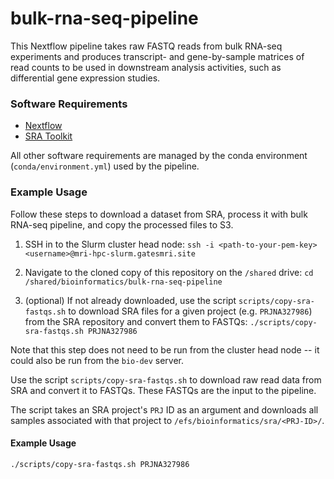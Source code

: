 # bulk-rna-seq-pipeline

This Nextflow pipeline takes raw FASTQ reads from bulk RNA-seq experiments and produces transcript- and gene-by-sample matrices of read counts to be used in downstream analysis activities, such as differential gene expression studies.

### Software Requirements

* [Nextflow](https://www.nextflow.io/)
* [SRA Toolkit](https://github.com/ncbi/sra-tools)

All other software requirements are managed by the conda environment (`conda/environment.yml`) used by the pipeline.

### Example Usage

Follow these steps to download a dataset from SRA, process it with bulk RNA-seq pipeline, and copy the processed files to S3. 

1. SSH in to the Slurm cluster head node:
```ssh -i <path-to-your-pem-key> <username>@mri-hpc-slurm.gatesmri.site```

2. Navigate to the cloned copy of this repository on the `/shared` drive:
```cd /shared/bioinformatics/bulk-rna-seq-pipeline```

3. (optional) If not already downloaded, use the script `scripts/copy-sra-fastqs.sh` to download SRA files for a given project (e.g. `PRJNA327986`) from the SRA repository and convert them to FASTQs:
```./scripts/copy-sra-fastqs.sh PRJNA327986```

Note that this step does not need to be run from the cluster head node -- it could also be run from the `bio-dev` server.

Use the script `scripts/copy-sra-fastqs.sh` to download raw read data from SRA and convert it to FASTQs. These FASTQs are the input to the pipeline.

The script takes an SRA project's `PRJ` ID as an argument and downloads all samples associated with that project to `/efs/bioinformatics/sra/<PRJ-ID>/`.

#### Example Usage

`./scripts/copy-sra-fastqs.sh PRJNA327986`
